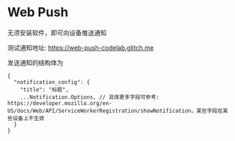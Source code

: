 # Web Push

无须安装软件，即可向设备推送通知

测试通知地址: https://web-push-codelab.glitch.me

发送通知的结构体为

```
{
  "notification_config": {
    "title": "标题",
    ...Notification.Options, // 具体更多字段可参考: https://developer.mozilla.org/en-US/docs/Web/API/ServiceWorkerRegistration/showNotification，某些字段在某些设备上不生效
  }
}
```